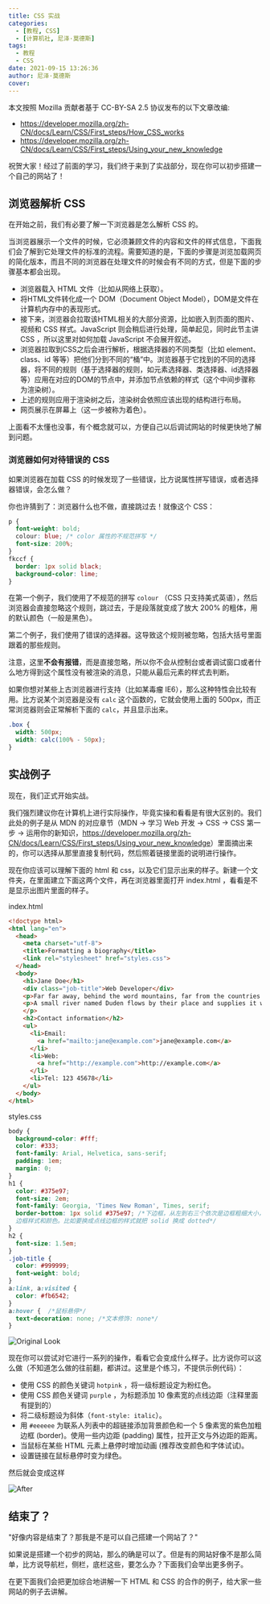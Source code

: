 ```yaml
---
title: CSS 实战
categories:
  - [教程, CSS]
  - [计算机社, 尼泽·莫德斯]
tags:
  - 教程
  - CSS
date: 2021-09-15 13:26:36
author: 尼泽·莫德斯
cover:
---
```


本文按照 Mozilla 贡献者基于 CC-BY-SA 2.5 协议发布的以下文章改编:

- <https://developer.mozilla.org/zh-CN/docs/Learn/CSS/First_steps/How_CSS_works>
- <https://developer.mozilla.org/zh-CN/docs/Learn/CSS/First_steps/Using_your_new_knowledge>

祝贺大家！经过了前面的学习，我们终于来到了实战部分，现在你可以初步搭建一个自己的网站了！

## 浏览器解析 CSS

在开始之前，我们有必要了解一下浏览器是怎么解析 CSS 的。

当浏览器展示一个文件的时候，它必须兼顾文件的内容和文件的样式信息，下面我们会了解到它处理文件的标准的流程。需要知道的是，下面的步骤是浏览加载网页的简化版本，而且不同的浏览器在处理文件的时候会有不同的方式，但是下面的步骤基本都会出现。

- 浏览器载入 HTML 文件（比如从网络上获取）。
- 将HTML文件转化成一个 DOM（Document Object Model），DOM是文件在计算机内存中的表现形式。
- 接下来，浏览器会拉取该HTML相关的大部分资源，比如嵌入到页面的图片、视频和 CSS 样式。JavaScript 则会稍后进行处理，简单起见，同时此节主讲 CSS ，所以这里对如何加载 JavaScript 不会展开叙述。
- 浏览器拉取到CSS之后会进行解析，根据选择器的不同类型（比如 element、class、id 等等）把他们分到不同的“桶”中。浏览器基于它找到的不同的选择器，将不同的规则（基于选择器的规则，如元素选择器、类选择器、id选择器等）应用在对应的DOM的节点中，并添加节点依赖的样式（这个中间步骤称为渲染树）。
- 上述的规则应用于渲染树之后，渲染树会依照应该出现的结构进行布局。
- 网页展示在屏幕上（这一步被称为着色）。

上面看不太懂也没事，有个概念就可以，方便自己以后调试网站的时候更快地了解到问题。

### 浏览器如何对待错误的 CSS

如果浏览器在加载 CSS 的时候发现了一些错误，比方说属性拼写错误，或者选择器错误，会怎么做？

你也许猜到了：浏览器什么也不做，直接跳过去！就像这个 CSS：

``` css
p {
  font-weight: bold;
  colour: blue; /* color 属性的不规范拼写 */
  font-size: 200%;
}
fkccf {
  border: 1px solid black;
  background-color: lime;
}
```

在第一个例子，我们使用了不规范的拼写 `colour` （CSS 只支持美式英语），然后浏览器会直接忽略这个规则，跳过去，于是段落就变成了放大 200% 的粗体，用的默认颜色（一般是黑色）。

第二个例子，我们使用了错误的选择器。这导致这个规则被忽略，包括大括号里面跟着的那些规则。

注意，这里**不会有报错**，而是直接忽略，所以你不会从控制台或者调试窗口或者什么地方得到这个属性没有被渲染的消息，只能从最后元素的样式去判断。

如果你想对某些上古浏览器进行支持（比如某毒瘤 IE6），那么这种特性会比较有用。比方说某个浏览器是没有 `calc` 这个函数的，它就会使用上面的 500px，而正常浏览器则会正常解析下面的 `calc`，并且显示出来。

``` css
.box {
  width: 500px;
  width: calc(100% - 50px);
}
```

## 实战例子

现在，我们正式开始实战。

我们强烈建议你在计算机上进行实际操作，毕竟实操和看看是有很大区别的。我们此处的例子是从 MDN 的对应章节（MDN -> 学习 Web 开发 -> CSS -> CSS 第一步 -> 运用你的新知识，<https://developer.mozilla.org/zh-CN/docs/Learn/CSS/First_steps/Using_your_new_knowledge>）里面摘出来的，你可以选择从那里直接复制代码，然后照着链接里面的说明进行操作。

现在你应该可以理解下面的 html 和 css，以及它们显示出来的样子。新建一个文件夹，在里面建立下面这两个文件，再在浏览器里面打开 index.html ，看看是不是显示出图片里面的样子。

index.html

``` html
<!doctype html>
<html lang="en">
  <head>
    <meta charset="utf-8">
    <title>Formatting a biography</title>
    <link rel="stylesheet" href="styles.css">
  </head>
  <body>
    <h1>Jane Doe</h1>
    <div class="job-title">Web Developer</div>
    <p>Far far away, behind the word mountains, far from the countries Vokalia and Consonantia, there live the blind texts. Separated they live in Bookmarksgrove right at the coast of the Semantics, a large language ocean.</p>
    <p>A small river named Duden flows by their place and supplies it with the necessary regelialia. It is a paradisematic country, in which roasted parts of sentences fly into your mouth.
    </p>
    <h2>Contact information</h2>
    <ul>
      <li>Email:
        <a href="mailto:jane@example.com">jane@example.com</a>
      </li>
      <li>Web:
        <a href="http://example.com">http://example.com</a>
      </li>
      <li>Tel: 123 45678</li>
    </ul>
  </body>
</html>
```

styles.css

``` css
body {
  background-color: #fff;
  color: #333;
  font-family: Arial, Helvetica, sans-serif;
  padding: 1em;
  margin: 0;
}
h1 {
  color: #375e97;
  font-size: 2em;
  font-family: Georgia, 'Times New Roman', Times, serif;
  border-bottom: 1px solid #375e97; /*下边框，从左到右三个依次是边框粗细大小，
  边框样式和颜色。比如要换成点线边框的样式就把 solid 换成 dotted*/
}
h2 {
  font-size: 1.5em;
}
.job-title {
  color: #999999;
  font-weight: bold;
}
a:link, a:visited {
  color: #fb6542;
}
a:hover {  /*鼠标悬停*/
  text-decoration: none; /*文本修饰: none*/
}
```

![Original Look](4_original.png)

现在你可以尝试对它进行一系列的操作，看看它会变成什么样子。比方说你可以这么做（不知道怎么做的往前翻，都讲过。这里是个练习，不提供示例代码）：

- 使用 CSS 的颜色关键词 `hotpink` ，将一级标题设定为粉红色。
- 使用 CSS 颜色关键词 `purple` ，为标题添加 10 像素宽的点线边距（注释里面有提到的）
- 将二级标题设为斜体（`font-style: italic`）。
- 用 `#eeeeee` 为联系人列表中的超链接添加背景颜色和一个 5 像素宽的紫色加粗边框 (border)。使用一些内边距 (padding) 属性，拉开正文与外边距的距离。
- 当鼠标在某些 HTML 元素上悬停时增加动画 (推荐改变颜色和字体试试)。
- 设置链接在鼠标悬停时变为绿色。

然后就会变成这样

![After](4_view.png)

## 结束了？

"好像内容是结束了？那我是不是可以自己搭建一个网站了？"

如果说是搭建一个初步的网站，那么的确是可以了。但是有的网站好像不是那么简单，比方说导航栏，侧栏，底栏这些，要怎么办？下面我们会举出更多例子。

在更下面我们会把更加综合地讲解一下 HTML 和 CSS 的合作的例子，给大家一些网站的例子去讲解。
